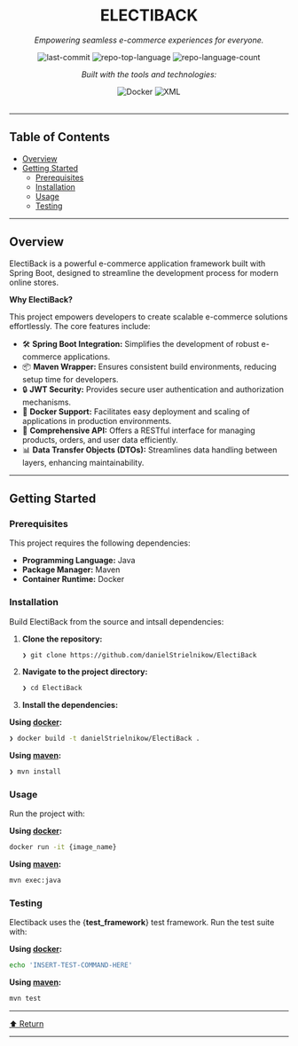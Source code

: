 <div id="top">

<!-- HEADER STYLE: CLASSIC -->
<div align="center">


# ELECTIBACK

<em>Empowering seamless e-commerce experiences for everyone.</em>

<!-- BADGES -->
<img src="https://img.shields.io/github/last-commit/danielStrielnikow/ElectiBack?style=flat&logo=git&logoColor=white&color=0080ff" alt="last-commit">
<img src="https://img.shields.io/github/languages/top/danielStrielnikow/ElectiBack?style=flat&color=0080ff" alt="repo-top-language">
<img src="https://img.shields.io/github/languages/count/danielStrielnikow/ElectiBack?style=flat&color=0080ff" alt="repo-language-count">

<em>Built with the tools and technologies:</em>

<img src="https://img.shields.io/badge/Docker-2496ED.svg?style=flat&logo=Docker&logoColor=white" alt="Docker">
<img src="https://img.shields.io/badge/XML-005FAD.svg?style=flat&logo=XML&logoColor=white" alt="XML">

</div>
<br>

---

## Table of Contents

- [Overview](#overview)
- [Getting Started](#getting-started)
    - [Prerequisites](#prerequisites)
    - [Installation](#installation)
    - [Usage](#usage)
    - [Testing](#testing)

---

## Overview

ElectiBack is a powerful e-commerce application framework built with Spring Boot, designed to streamline the development process for modern online stores.

**Why ElectiBack?**

This project empowers developers to create scalable e-commerce solutions effortlessly. The core features include:

- 🛠️ **Spring Boot Integration:** Simplifies the development of robust e-commerce applications.
- 📦 **Maven Wrapper:** Ensures consistent build environments, reducing setup time for developers.
- 🔒 **JWT Security:** Provides secure user authentication and authorization mechanisms.
- 🐳 **Docker Support:** Facilitates easy deployment and scaling of applications in production environments.
- 📡 **Comprehensive API:** Offers a RESTful interface for managing products, orders, and user data efficiently.
- 📊 **Data Transfer Objects (DTOs):** Streamlines data handling between layers, enhancing maintainability.

---

## Getting Started

### Prerequisites

This project requires the following dependencies:

- **Programming Language:** Java
- **Package Manager:** Maven
- **Container Runtime:** Docker

### Installation

Build ElectiBack from the source and intsall dependencies:

1. **Clone the repository:**

    ```sh
    ❯ git clone https://github.com/danielStrielnikow/ElectiBack
    ```

2. **Navigate to the project directory:**

    ```sh
    ❯ cd ElectiBack
    ```

3. **Install the dependencies:**

**Using [docker](https://www.docker.com/):**

```sh
❯ docker build -t danielStrielnikow/ElectiBack .
```
**Using [maven](https://maven.apache.org/):**

```sh
❯ mvn install
```

### Usage

Run the project with:

**Using [docker](https://www.docker.com/):**

```sh
docker run -it {image_name}
```
**Using [maven](https://maven.apache.org/):**

```sh
mvn exec:java
```

### Testing

Electiback uses the {__test_framework__} test framework. Run the test suite with:

**Using [docker](https://www.docker.com/):**

```sh
echo 'INSERT-TEST-COMMAND-HERE'
```
**Using [maven](https://maven.apache.org/):**

```sh
mvn test
```

---

<div align="left"><a href="#top">⬆ Return</a></div>

---
